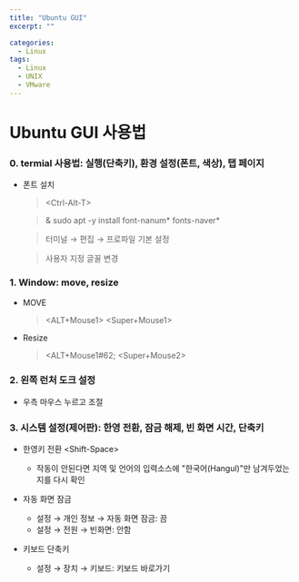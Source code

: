 ```yaml
---
title: "Ubuntu GUI"
excerpt: ""

categories:
  - Linux
tags:
  - Linux
  - UNIX
  - VMware
---
```

# Ubuntu GUI 사용법
### 0. termial 사용법: 실행(단축키), 환경 설정(폰트, 색상), 탭 페이지
- 폰트 설치
  
  > &#60;Ctrl-Alt-T&#62;
  
  > &#38; sudo apt -y install font-nanum* fonts-naver*
  
  > 터미널 → 편집 → 프로파일 기본 설정
  
  > 사용자 지정 글꼴 변경
### 1. Window: move, resize
- MOVE
  > &#60;ALT+Mouse1&#62; &#60;Super+Mouse1&#62;
- Resize
  > &#60;ALT+Mouse1#62; &#60;Super+Mouse2&#62;
### 2. 왼쪽 런처 도크 설정
- 우측 마우스 누르고 조절
### 3. 시스템 설정(제어판): 한영 전환, 잠금 해제, 빈 화면 시간, 단축키
- 한영키 전환 &#60;Shift-Space&#62;
  - 작동이 안된다면 지역 및 언어의 입력소스에 "한국어(Hangul)"만 남겨두었는지를 다시 확인

- 자동 화면 잠금
  - 설정 → 개인 정보 → 자동 화면 잠금: 끔
  - 설정 → 전원 → 빈화면: 안함
  
- 키보드 단축키
  - 설정 → 장치 → 키보드: 키보드 바로가기